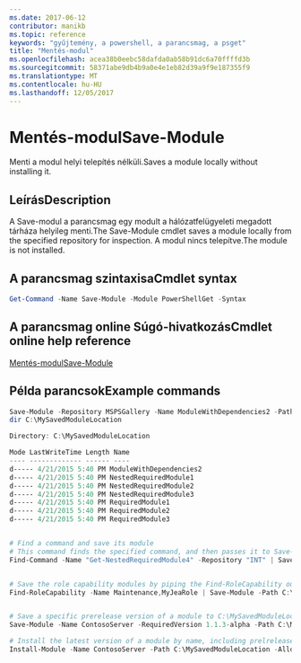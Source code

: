 ```yaml
---
ms.date: 2017-06-12
contributor: manikb
ms.topic: reference
keywords: "gyűjtemény, a powershell, a parancsmag, a psget"
title: "Mentés-modul"
ms.openlocfilehash: acea38b0eebc58dafda0ab58b91dc6a70ffffd3b
ms.sourcegitcommit: 58371abe9db4b9a0e4e1eb82d39a9f9e187355f9
ms.translationtype: MT
ms.contentlocale: hu-HU
ms.lasthandoff: 12/05/2017
---
```

# <a name="save-module"></a><span data-ttu-id="5ecda-103">Mentés-modul</span><span class="sxs-lookup"><span data-stu-id="5ecda-103">Save-Module</span></span>

<span data-ttu-id="5ecda-104">Menti a modul helyi telepítés nélküli.</span><span class="sxs-lookup"><span data-stu-id="5ecda-104">Saves a module locally without installing it.</span></span>

## <a name="description"></a><span data-ttu-id="5ecda-105">Leírás</span><span class="sxs-lookup"><span data-stu-id="5ecda-105">Description</span></span>

<span data-ttu-id="5ecda-106">A Save-modul a parancsmag egy modult a hálózatfelügyeleti megadott tárháza helyileg menti.</span><span class="sxs-lookup"><span data-stu-id="5ecda-106">The Save-Module cmdlet saves a module locally from the specified repository for inspection.</span></span> <span data-ttu-id="5ecda-107">A modul nincs telepítve.</span><span class="sxs-lookup"><span data-stu-id="5ecda-107">The module is not installed.</span></span>

## <a name="cmdlet-syntax"></a><span data-ttu-id="5ecda-108">A parancsmag szintaxisa</span><span class="sxs-lookup"><span data-stu-id="5ecda-108">Cmdlet syntax</span></span>
```powershell
Get-Command -Name Save-Module -Module PowerShellGet -Syntax
```

## <a name="cmdlet-online-help-reference"></a><span data-ttu-id="5ecda-109">A parancsmag online Súgó-hivatkozás</span><span class="sxs-lookup"><span data-stu-id="5ecda-109">Cmdlet online help reference</span></span>

[<span data-ttu-id="5ecda-110">Mentés-modul</span><span class="sxs-lookup"><span data-stu-id="5ecda-110">Save-Module</span></span>](http://go.microsoft.com/fwlink/?LinkId=531351)

## <a name="example-commands"></a><span data-ttu-id="5ecda-111">Példa parancsok</span><span class="sxs-lookup"><span data-stu-id="5ecda-111">Example commands</span></span>

```powershell
Save-Module -Repository MSPSGallery -Name ModuleWithDependencies2 -Path C:\MySavedModuleLocation
dir C:\MySavedModuleLocation

Directory: C:\MySavedModuleLocation

Mode LastWriteTime Length Name
---- ------------- ------ ----
d----- 4/21/2015 5:40 PM ModuleWithDependencies2
d----- 4/21/2015 5:40 PM NestedRequiredModule1
d----- 4/21/2015 5:40 PM NestedRequiredModule2
d----- 4/21/2015 5:40 PM NestedRequiredModule3
d----- 4/21/2015 5:40 PM RequiredModule1
d----- 4/21/2015 5:40 PM RequiredModule2
d----- 4/21/2015 5:40 PM RequiredModule3


# Find a command and save its module
# This command finds the specified command, and then passes it to Save-Module to save it to the C:\temp folder.
Find-Command -Name "Get-NestedRequiredModule4" -Repository "INT" | Save-Module -Path "C:\temp\" -Verbose


# Save the role capability modules by piping the Find-RoleCapability output to Save-Module cmdlet.
Find-RoleCapability -Name Maintenance,MyJeaRole | Save-Module -Path C:\MyModulesPath


# Save a specific prerelease version of a module to C:\MySavedModuleLocation
Save-Module -Name ContosoServer -RequiredVersion 1.1.3-alpha -Path C:\MySavedModuleLocation -AllowPrerelease

# Install the latest version of a module by name, including prelrelease versions if one exists
Install-Module -Name ContosoServer -Path C:\MySavedModuleLocation -AllowPrerelease



```

